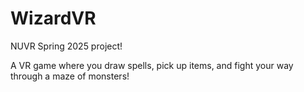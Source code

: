 # WizardVR
NUVR Spring 2025 project!

A VR game where you draw spells, pick up items, and fight your way through a maze of monsters!
